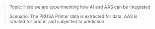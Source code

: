 >Topic:
> Here we are experimenting how AI and AAS can be integrated

>Scenario:
> The PRUSA Printer data is extracted for data, AAS is created for printer and
> subjected to prediction